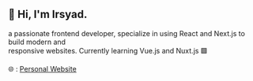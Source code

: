 ## 👋 Hi, I'm Irsyad.

a passionate frontend developer, specialize in using React and Next.js to build modern and<br>responsive websites. Currently learning Vue.js and Nuxt.js 🟩

🌐 : [Personal Website](https://irsyaddd.vercel.app/)
